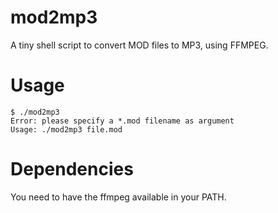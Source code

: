 mod2mp3
=======

A tiny shell script to convert MOD files to MP3, using FFMPEG.

Usage
=====

```
$ ./mod2mp3 
Error: please specify a *.mod filename as argument
Usage: ./mod2mp3 file.mod
```

Dependencies
============

You need to have the ffmpeg available in your PATH.
